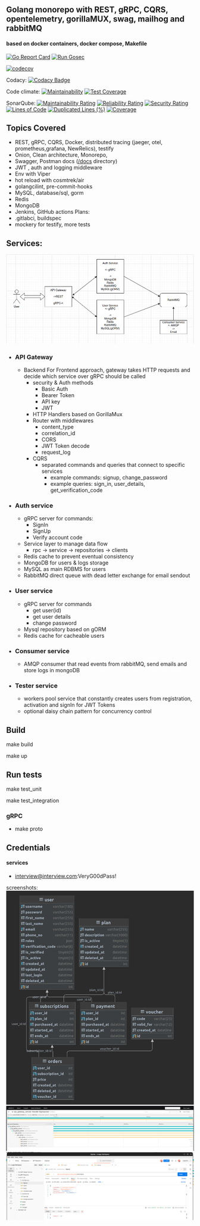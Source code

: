 ## Golang monorepo with REST, gRPC, CQRS, opentelemetry, gorillaMUX, swag, mailhog and rabbitMQ 
#### based on docker containers, docker compose, Makefile 

[![Go Report Card](https://goreportcard.com/badge/github.com/RafalSalwa/auth-api)](https://goreportcard.com/report/github.com/RafalSalwa/auth-api)
[![Run Gosec](https://github.com/RafalSalwa/interview-srv-go/actions/workflows/gosec.yml/badge.svg)](https://github.com/RafalSalwa/interview-srv-go/actions/workflows/gosec.yml)

[![codecov](https://codecov.io/gh/RafalSalwa/interview-srv-go/graph/badge.svg?token=T0DZIOYDR8)](https://codecov.io/gh/RafalSalwa/interview-srv-go)

Codacy:
[![Codacy Badge](https://app.codacy.com/project/badge/Grade/c0054f5a3f1343029e2a3acb76931ebc)](https://app.codacy.com/gh/RafalSalwa/auth-api/dashboard?utm_source=gh&utm_medium=referral&utm_content=&utm_campaign=Badge_grade)

Code climate:
[![Maintainability](https://api.codeclimate.com/v1/badges/a2df28f0afa241c0d07b/maintainability)](https://codeclimate.com/github/RafalSalwa/auth-api/maintainability)
[![Test Coverage](https://api.codeclimate.com/v1/badges/a2df28f0afa241c0d07b/test_coverage)](https://codeclimate.com/github/RafalSalwa/auth-api/test_coverage)


SonarQube:
[![Maintainability Rating](https://sonarcloud.io/api/project_badges/measure?project=RafalSalwa_auth-api&metric=sqale_rating)](https://sonarcloud.io/summary/new_code?id=RafalSalwa_auth-api)
[![Reliability Rating](https://sonarcloud.io/api/project_badges/measure?project=RafalSalwa_auth-api&metric=reliability_rating)](https://sonarcloud.io/summary/new_code?id=RafalSalwa_auth-api)
[![Security Rating](https://sonarcloud.io/api/project_badges/measure?project=RafalSalwa_auth-api&metric=security_rating)](https://sonarcloud.io/summary/new_code?id=RafalSalwa_auth-api)
[![Lines of Code](https://sonarcloud.io/api/project_badges/measure?project=RafalSalwa_auth-api&metric=ncloc)](https://sonarcloud.io/summary/new_code?id=RafalSalwa_auth-api)
[![Duplicated Lines (%)](https://sonarcloud.io/api/project_badges/measure?project=RafalSalwa_auth-api&metric=duplicated_lines_density)](https://sonarcloud.io/summary/new_code?id=RafalSalwa_auth-api)
[![Coverage](https://sonarcloud.io/api/project_badges/measure?project=RafalSalwa_auth-api&metric=coverage)](https://sonarcloud.io/summary/new_code?id=RafalSalwa_auth-api)


## Topics Covered
- REST, gRPC, CQRS, Docker, distributed tracing (jaeger, otel, prometheus,grafana, NewRelics), testify
- Onion, Clean architecture, Monorepo,
- Swagger, Postman docs ([/docs](docs) directory)
- JWT , auth and logging middleware
- Env with Viper
- hot reload with cosmtrek/air
- golangcilint, pre-commit-hooks
- MySQL, database/sql, gorm
- Redis
- MongoDB
- Jenkins, GitHub actions
  Plans:
- .gitlabci, buildspec
- mockery for testify, more tests


## Services:
![arch](docs/go_arch.png)
- ### API Gateway
  - Backend For Frontend approach, gateway takes HTTP requests and decide which service over gRPC should be called
    - security & Auth methods 
      - Basic Auth
      - Bearer Token
      - API key
      - JWT
    - HTTP Handlers based on GorillaMux
    - Router with middlewares
      - content_type
      - correlation_id
      - CORS
      - JWT Token decode
      - request_log
    - CQRS
      - separated commands and queries that connect to specific services
        - example commands: signup, change_password
        - example queries: sign_in, user_details, get_verification_code
- ### Auth service
  - gRPC server for commands:
    - SignIn
    - SignUp
    - Verify  account code
  - Service layer to manage data flow
    - rpc -> service -> repositories -> clients
  - Redis cache to prevent eventual consistency
  - MongoDB for users & logs storage
  - MySQL as main RDBMS for users
  - RabbitMQ direct queue with dead letter exchange for email sendout
- ### User service
  - gRPC server for commands 
    - get user(id)
    - get user details
    - change password
  - Mysql repository based on gORM
  - Redis cache for cacheable users
- ### Consumer service
  - AMQP consumer that read events from rabbitMQ, send emails and store logs in mongoDB

- ### Tester service
  - workers pool service that constantly creates users from registration, activation and signIn for JWT Tokens
  - optional daisy chain pattern for concurrency control
  

## Build
make build

make up

## Run tests
make test_unit

make test_integration

### gRPC
- make proto

## Credentials
#### services
- interview@interview.com:VeryG00dPass!


screenshots:
![db](docs/db_design.png)
![jaeger](docs/jaeger.png)
![postman](docs/postman.png)